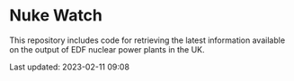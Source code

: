 # Nuke Watch

This repository includes code for retrieving the latest information available on the output of EDF nuclear power plants in the UK.

Last updated: 2023-02-11 09:08